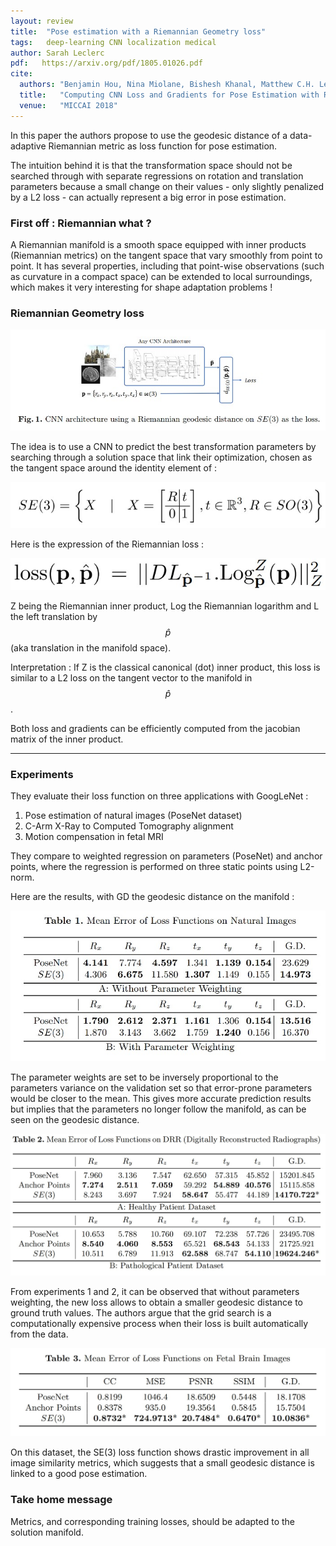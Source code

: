 ```yaml
---
layout: review
title:  "Pose estimation with a Riemannian Geometry loss"
tags:   deep-learning CNN localization medical
author: Sarah Leclerc
pdf:   https://arxiv.org/pdf/1805.01026.pdf
cite:
  authors: "Benjamin Hou, Nina Miolane, Bishesh Khanal, Matthew C.H. Lee, Amir Alansary, Steven McDonagh, Jo V. Hajnal, Daniel Rueckert, Ben Glocker, and Bernhard Kainz"
  title:   "Computing CNN Loss and Gradients for Pose Estimation with Riemannian Geometry"
  venue:   "MICCAI 2018"
---
```



In this paper the authors propose to use the geodesic distance of a data-adaptive Riemannian metric as loss function for pose estimation. 

The intuition behind it is that the transformation space should not be searched through with separate regressions on rotation and translation parameters because a small change on their values - only slightly penalized by a L2 loss - can actually represent a big error in pose estimation. 

### First off : Riemannian what ?

A Riemannian manifold is a smooth space equipped with inner products (Riemannian metrics) on the tangent space that vary smoothly from point to point. It has several properties, including that point-wise observations (such as curvature in a compact space) can be extended to local surroundings, which makes it very interesting for shape adaptation problems !

### Riemannian Geometry loss

![](/article/images/riemannian-loss/pipeline.jpg)

The idea is to use a CNN to predict the best transformation parameters by searching through a solution space that link their optimization, chosen as the tangent space around the identity element of : 

![](/article/images/riemannian-loss/eq.jpg)

Here is the expression of the Riemannian loss :

![](/article/images/riemannian-loss/loss.jpg)

Z being the Riemannian inner product, Log the Riemannian logarithm and L the left translation by $$\hat{p}$$ (aka translation in the manifold space). 

Interpretation : If Z is the classical canonical (dot) inner product, this loss is similar to a L2 loss on the tangent vector to the manifold in $$\hat{p}$$.

Both loss and gradients can be efficiently computed from the jacobian matrix of the inner product.


---

### Experiments

They evaluate their loss function on three applications with GoogLeNet :
1. Pose estimation of natural images (PoseNet dataset)
2. C-Arm X-Ray to Computed Tomography alignment
3. Motion compensation in fetal MRI

They compare to weighted regression on parameters (PoseNet) and anchor points, where the regression is performed on three static points using L2-norm.


Here are the results, with GD the geodesic distance on the manifold :

![](/article/images/riemannian-loss/res1.jpg)

The parameter weights are set to be inversely proportional to the parameters variance on the validation set so that error-prone parameters would be closer to the mean. This gives more accurate prediction results but implies that the parameters no longer follow the manifold, as can be seen on the geodesic distance.

![](/article/images/riemannian-loss/res2.jpg)

From experiments 1 and 2, it can be observed that without parameters weighting, the new loss allows to obtain a smaller geodesic distance to ground truth values. The authors argue that the grid search is a computationally expensive process when their loss is built automatically from the data.

![](/article/images/riemannian-loss/res3.jpg)

On this dataset, the SE(3) loss function shows drastic improvement in all image similarity metrics, which suggests that a small geodesic distance is linked to a good pose estimation.

### Take home message

Metrics, and corresponding training losses, should be adapted to the solution manifold.